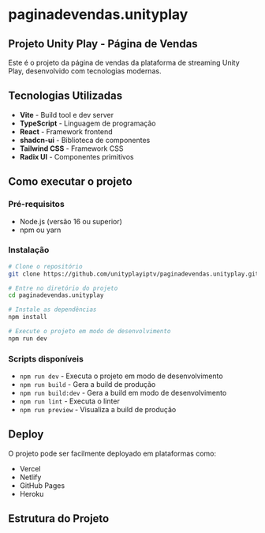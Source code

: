 # paginadevendas.unityplay

## Projeto Unity Play - Página de Vendas

Este é o projeto da página de vendas da plataforma de streaming Unity Play, desenvolvido com tecnologias modernas.

## Tecnologias Utilizadas

- **Vite** - Build tool e dev server
- **TypeScript** - Linguagem de programação
- **React** - Framework frontend
- **shadcn-ui** - Biblioteca de componentes
- **Tailwind CSS** - Framework CSS
- **Radix UI** - Componentes primitivos

## Como executar o projeto

### Pré-requisitos
- Node.js (versão 16 ou superior)
- npm ou yarn

### Instalação

```bash
# Clone o repositório
git clone https://github.com/unityplayiptv/paginadevendas.unityplay.git

# Entre no diretório do projeto
cd paginadevendas.unityplay

# Instale as dependências
npm install

# Execute o projeto em modo de desenvolvimento
npm run dev
```

### Scripts disponíveis

- `npm run dev` - Executa o projeto em modo de desenvolvimento
- `npm run build` - Gera a build de produção
- `npm run build:dev` - Gera a build em modo de desenvolvimento
- `npm run lint` - Executa o linter
- `npm run preview` - Visualiza a build de produção

## Deploy

O projeto pode ser facilmente deployado em plataformas como:
- Vercel
- Netlify
- GitHub Pages
- Heroku

## Estrutura do Projeto
